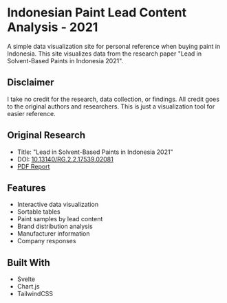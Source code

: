 # Indonesian Paint Lead Content Analysis - 2021

A simple data visualization site for personal reference when buying paint in Indonesia. This site visualizes data from the research paper "Lead in Solvent-Based Paints in Indonesia 2021".

## Disclaimer
I take no credit for the research, data collection, or findings. All credit goes to the original authors and researchers. This is just a visualization tool for easier reference.

## Original Research
- Title: "Lead in Solvent-Based Paints in Indonesia 2021"
- DOI: [10.13140/RG.2.2.17539.02081](https://doi.org/10.13140/RG.2.2.17539.02081)
- [PDF Report](https://ipen.org/sites/default/files/documents/lead_in_solvent-based_paints_in_indonesia_2021_nexus3_english.pdf)

## Features
- Interactive data visualization
- Sortable tables
- Paint samples by lead content
- Brand distribution analysis
- Manufacturer information
- Company responses

## Built With
- Svelte
- Chart.js
- TailwindCSS
